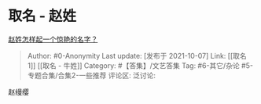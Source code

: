 # 取名 - 赵姓
[赵姓怎样起一个惊艳的名字？](https://www.zhihu.com/question/326746885/answer/2157850328)

> Author: #0-Anonymity
> Last update: [发布于 2021-10-07]
> Link: [[取名 1]] [[取名 - 牛姓]]
> Category: #【答集】/文艺答集
> Tag: #6-其它/杂论 #5-专题合集/合集2-一些推荐
> 评论区:
> 泛讨论:

赵缦缨
